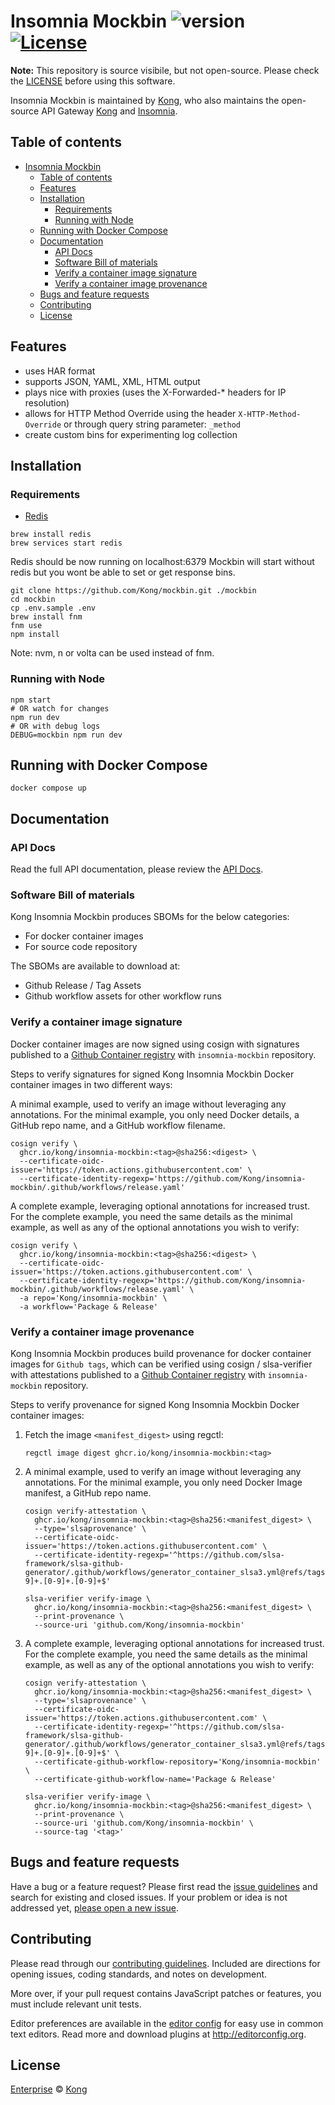 # Insomnia Mockbin ![version][npm-version] [![License][npm-license]][license-url]

**Note:** This repository is source visibile, but not open-source. Please check the [LICENSE](LICENSE) before using this software.

Insomnia Mockbin is maintained by [Kong](https://github.com/Kong), who also maintains the open-source API Gateway [Kong](https://github.com/Kong/kong) and [Insomnia](https://github.com/Kong/insomnia).

## Table of contents

- [Insomnia Mockbin  ](#insomnia-mockbin--)
  - [Table of contents](#table-of-contents)
  - [Features](#features)
  - [Installation](#installation)
    - [Requirements](#requirements)
    - [Running with Node](#running-with-node)
  - [Running with Docker Compose](#running-with-docker-compose)
  - [Documentation](#documentation)
    - [API Docs](#api-docs)
    - [Software Bill of materials](#software-bill-of-materials)
    - [Verify a container image signature](#verify-a-container-image-signature)
    - [Verify a container image provenance](#verify-a-container-image-provenance)
  - [Bugs and feature requests](#bugs-and-feature-requests)
  - [Contributing](#contributing)
  - [License](#license)

## Features

- uses HAR format
- supports JSON, YAML, XML, HTML output
- plays nice with proxies (uses the X-Forwarded-* headers for IP resolution)
- allows for HTTP Method Override using the header `X-HTTP-Method-Override` or through query string parameter: `_method`
- create custom bins for experimenting log collection

## Installation

### Requirements

- [Redis](http://redis.io/)

```shell
brew install redis
brew services start redis
```

Redis should be now running on localhost:6379
Mockbin will start without redis but you wont be able to set or get response bins.

```shell
git clone https://github.com/Kong/mockbin.git ./mockbin
cd mockbin
cp .env.sample .env
brew install fnm
fnm use
npm install
```

Note: nvm, n or volta can be used instead of fnm.

### Running with Node

```shell
npm start
# OR watch for changes
npm run dev
# OR with debug logs
DEBUG=mockbin npm run dev
```

## Running with Docker Compose

```shell
docker compose up
```

## Documentation

### API Docs

Read the full API documentation, please review the [API Docs](https://github.com/Kong/mockbin/tree/master/docs).

### Software Bill of materials

Kong Insomnia Mockbin produces SBOMs for the below categories:

- For docker container images
- For source code repository

The SBOMs are available to download at:

- Github Release / Tag Assets
- Github workflow assets for other workflow runs

### Verify a container image signature

Docker container images are now signed using cosign with signatures published to a [Github Container registry](https://ghcr.io) with `insomnia-mockbin` repository.

Steps to verify signatures for signed Kong Insomnia Mockbin Docker container images in two different ways:

A minimal example, used to verify an image without leveraging any annotations. For the minimal example, you only need Docker details, a GitHub repo name, and a GitHub workflow filename.

```code
cosign verify \
  ghcr.io/kong/insomnia-mockbin:<tag>@sha256:<digest> \
  --certificate-oidc-issuer='https://token.actions.githubusercontent.com' \
  --certificate-identity-regexp='https://github.com/Kong/insomnia-mockbin/.github/workflows/release.yaml'
```

A complete example, leveraging optional annotations for increased trust. For the complete example, you need the same details as the minimal example, as well as any of the optional annotations you wish to verify:

```code
cosign verify \
  ghcr.io/kong/insomnia-mockbin:<tag>@sha256:<digest> \
  --certificate-oidc-issuer='https://token.actions.githubusercontent.com' \
  --certificate-identity-regexp='https://github.com/Kong/insomnia-mockbin/.github/workflows/release.yaml' \
  -a repo='Kong/insomnia-mockbin' \
  -a workflow='Package & Release'
```

### Verify a container image provenance

Kong Insomnia Mockbin produces build provenance for docker container images for `Github tags`, which can be verified using cosign / slsa-verifier with attestations published to a [Github Container registry](https://ghcr.io) with `insomnia-mockbin` repository.

Steps to verify provenance for signed Kong Insomnia Mockbin Docker container images:

1. Fetch the image `<manifest_digest>` using regctl:

    ```code
    regctl image digest ghcr.io/kong/insomnia-mockbin:<tag>
    ```

2. A minimal example, used to verify an image without leveraging any annotations. For the minimal example, you only need Docker Image manifest, a GitHub repo name.

    ```code
    cosign verify-attestation \
      ghcr.io/kong/insomnia-mockbin:<tag>@sha256:<manifest_digest> \
      --type='slsaprovenance' \
      --certificate-oidc-issuer='https://token.actions.githubusercontent.com' \
      --certificate-identity-regexp='^https://github.com/slsa-framework/slsa-github-generator/.github/workflows/generator_container_slsa3.yml@refs/tags/v[0-9]+.[0-9]+.[0-9]+$'
    ```

    ```code
    slsa-verifier verify-image \
      ghcr.io/kong/insomnia-mockbin:<tag>@sha256:<manifest_digest> \
      --print-provenance \
      --source-uri 'github.com/Kong/insomnia-mockbin'
    ```

3. A complete example, leveraging optional annotations for increased trust. For the complete example, you need the same details as the minimal example, as well as any of the optional annotations you wish to verify:

    ```code
    cosign verify-attestation \
      ghcr.io/kong/insomnia-mockbin:<tag>@sha256:<manifest_digest> \
      --type='slsaprovenance' \
      --certificate-oidc-issuer='https://token.actions.githubusercontent.com' \
      --certificate-identity-regexp='^https://github.com/slsa-framework/slsa-github-generator/.github/workflows/generator_container_slsa3.yml@refs/tags/v[0-9]+.[0-9]+.[0-9]+$' \
      --certificate-github-workflow-repository='Kong/insomnia-mockbin' \
      --certificate-github-workflow-name='Package & Release'
    ```

    ```code
    slsa-verifier verify-image \
      ghcr.io/kong/insomnia-mockbin:<tag>@sha256:<manifest_digest> \
      --print-provenance \
      --source-uri 'github.com/Kong/insomnia-mockbin' \
      --source-tag '<tag>'
    ```

## Bugs and feature requests

Have a bug or a feature request? Please first read the [issue guidelines](CONTRIBUTING.md#using-the-issue-tracker) and search for existing and closed issues. If your problem or idea is not addressed yet, [please open a new issue](/issues).

## Contributing

Please read through our [contributing guidelines](CONTRIBUTING.md). Included are directions for opening issues, coding standards, and notes on development.

More over, if your pull request contains JavaScript patches or features, you must include relevant unit tests.

Editor preferences are available in the [editor config](.editorconfig) for easy use in common text editors. Read more and download plugins at <http://editorconfig.org>.

## License

[Enterprise](LICENSE) &copy; [Kong](https://www.konghq.com)

[license-url]: https://github.com/Kong/mockbin/blob/master/LICENSE

[npm-license]: https://img.shields.io/npm/l/mockbin.svg?style=flat-square
[npm-version]: https://img.shields.io/npm/v/mockbin.svg?style=flat-square
